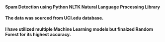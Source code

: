 #### Spam Detection using Python NLTK Natural Language Processing Library
#### The data was sourced from UCI.edu database.
#### I have utilized multiple Machine Learning models but finalzed Random Forest for its highest accuracy. 
